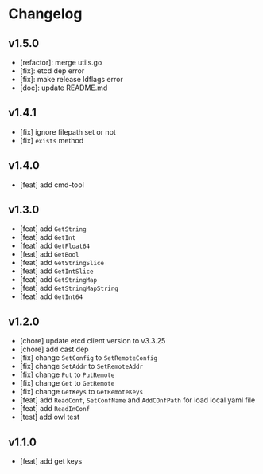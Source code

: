 # Changelog

## v1.5.0
- [refactor]: merge utils.go
- [fix]: etcd dep error
- [fix]: make release ldflags error
- [doc]: update README.md

## v1.4.1
- [fix] ignore filepath set or not
- [fix] `exists` method

## v1.4.0
- [feat] add cmd-tool

## v1.3.0
- [feat] add `GetString`
- [feat] add `GetInt`
- [feat] add `GetFloat64`
- [feat] add `GetBool`
- [feat] add `GetStringSlice`
- [feat] add `GetIntSlice`
- [feat] add `GetStringMap`
- [feat] add `GetStringMapString`
- [feat] add `GetInt64`

## v1.2.0

- [chore] update etcd client version to v3.3.25
- [chore] add cast dep
- [fix] change `SetConfig` to `SetRemoteConfig`
- [fix] change `SetAddr` to `SetRemoteAddr`
- [fix] change `Put` to `PutRemote`
- [fix] change `Get` to `GetRemote`
- [fix] change `GetKeys` to `GetRemoteKeys`
- [feat] add `ReadConf`, `SetConfName` and `AddCOnfPath` for load local yaml file
- [feat] add `ReadInConf`
- [test] add owl test

## v1.1.0

- [feat] add get keys

